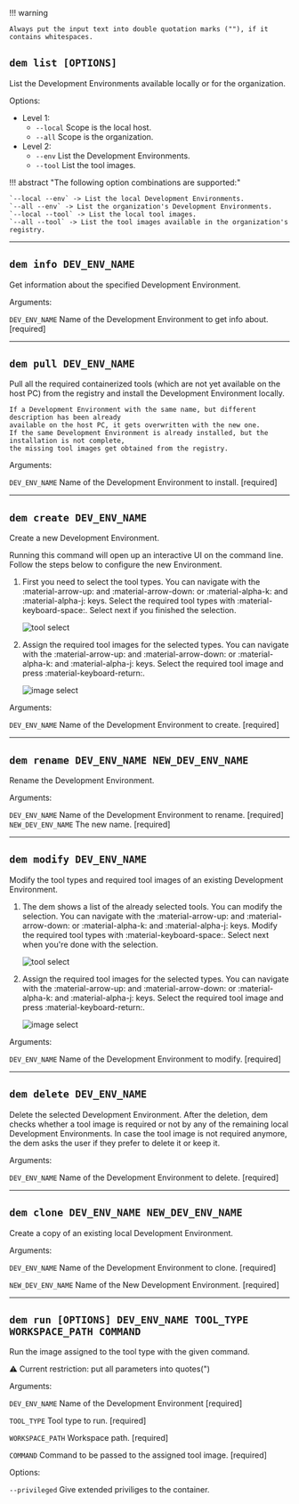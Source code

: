 !!! warning

    Always put the input text into double quotation marks (""), if it contains whitespaces.

## **`dem list [OPTIONS]`**

List the Development Environments available locally or for the organization.

Options:

- Level 1:
    - `--local` Scope is the local host.
    - `--all` Scope is the organization.
- Level 2:
    - `--env` List the Development Environments.
    - `--tool` List the tool images.

!!! abstract "The following option combinations are supported:"

    `--local --env` -> List the local Development Environments.  
    `--all --env` -> List the organization's Development Environments.  
    `--local --tool` -> List the local tool images.  
    `--all --tool` -> List the tool images available in the organization's registry.  

---

## **`dem info DEV_ENV_NAME`**

Get information about the specified Development Environment.

Arguments:

`DEV_ENV_NAME` Name of the Development Environment to get info about. [required]

---

## **`dem pull DEV_ENV_NAME`**

Pull all the required containerized tools (which are not yet available on the host PC) from the 
registry and install the Development Environment locally.

    If a Development Environment with the same name, but different description has been already 
    available on the host PC, it gets overwritten with the new one.
    If the same Development Environment is already installed, but the installation is not complete, 
    the missing tool images get obtained from the registry.

Arguments:

`DEV_ENV_NAME` Name of the Development Environment to install. [required]

---

## **`dem create DEV_ENV_NAME`**

Create a new Development Environment.

Running this command will open up an interactive UI on the command line. Follow the steps below to 
configure the new Environment.

1. First you need to select the tool types. You can navigate with the :material-arrow-up: and 
:material-arrow-down: or :material-alpha-k: and :material-alpha-j: keys. Select the required 
tool types with :material-keyboard-space:. Select next if you finished the selection.

    ![tool select](wp-content/tool_select.png)

2. Assign the required tool images for the selected types. You can navigate with the 
:material-arrow-up: and :material-arrow-down: or :material-alpha-k: and :material-alpha-j: keys. 
Select the required tool image and press :material-keyboard-return:.

    ![image select](wp-content/image_select.png)

Arguments:

`DEV_ENV_NAME` Name of the Development Environment to create. [required]

---

## **`dem rename DEV_ENV_NAME NEW_DEV_ENV_NAME`**

Rename the Development Environment.

Arguments:

`DEV_ENV_NAME`      Name of the Development Environment to rename. [required]  
`NEW_DEV_ENV_NAME`  The new name.  [required]

---

## **`dem modify DEV_ENV_NAME`**

Modify the tool types and required tool images of an existing Development Environment.

1. The dem shows a list of the already selected tools. You can modify the selection. You can 
navigate with the :material-arrow-up: and :material-arrow-down: or :material-alpha-k: and 
:material-alpha-j: keys. Modify the required tool types with :material-keyboard-space:. Select next 
when you're done with the selection.

    ![tool select](wp-content/tool_select.png)

2. Assign the required tool images for the selected types. You can navigate with the 
:material-arrow-up: and :material-arrow-down: or :material-alpha-k: and :material-alpha-j: keys. 
Select the required tool image and press :material-keyboard-return:.  

    ![image select](wp-content/image_select.png)

Arguments:

`DEV_ENV_NAME` Name of the Development Environment to modify. [required]

---

## **`dem delete DEV_ENV_NAME`**

Delete the selected Development Environment. After the deletion, dem checks whether a tool image is 
required or not by any of the remaining local Development Environments. In case the tool image is 
not required anymore, the dem asks the user if they prefer to delete it or keep it.

Arguments:

`DEV_ENV_NAME` Name of the Development Environment to delete. [required]

---

## **`dem clone DEV_ENV_NAME NEW_DEV_ENV_NAME`**

Create a copy of an existing local Development Environment.

Arguments:

`DEV_ENV_NAME` Name of the Development Environment to clone. [required]

`NEW_DEV_ENV_NAME` Name of the New Development Environment. [required]

---

## **`dem run [OPTIONS] DEV_ENV_NAME TOOL_TYPE WORKSPACE_PATH COMMAND`**

Run the image assigned to the tool type with the given command.

:warning: Current restriction: put all parameters into quotes(")

Arguments:

`DEV_ENV_NAME` Name of the Development Environment [required]

`TOOL_TYPE` Tool type to run. [required]

`WORKSPACE_PATH` Workspace path. [required]

`COMMAND` Command to be passed to the assigned tool image. [required]

Options:

`--privileged` Give extended priviliges to the container.